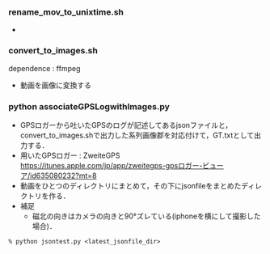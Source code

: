 ### rename_mov_to_unixtime.sh

* 

### convert_to_images.sh
dependence : ffmpeg
* 動画を画像に変換する

### python associateGPSLogwithImages.py

* GPSロガーから吐いたGPSのログが記述してあるjsonファイルと，convert_to_images.shで出力した系列画像郡を対応付けて，GT.txtとして出力する．
* 用いたGPSロガー : ZweiteGPS https://itunes.apple.com/jp/app/zweitegps-gpsロガー-ビューア/id635080232?mt=8
* 動画をひとつのディレクトリにまとめて，その下にjsonfileをまとめたディレクトリを作る．
* 補足
  * 磁北の向きはカメラの向きと90°ズレている(iphoneを横にして撮影した場合)．
~~~
% python jsontest.py <latest_jsonfile_dir>
~~~
